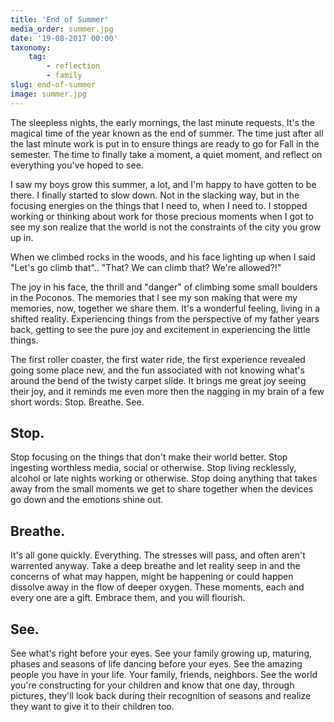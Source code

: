 ```yaml
---
title: 'End of Summer'
media_order: summer.jpg
date: '19-08-2017 00:00'
taxonomy:
    tag:
        - reflection
        - family
slug: end-of-summer
image: summer.jpg
---
```


The sleepless nights, the early mornings, the last minute requests. It's the magical time of the year known as the end of summer. The time just after all the last minute work is put in to ensure things are ready to go for Fall in the semester. The time to finally take a moment, a quiet moment, and reflect on everything you've hoped to see.

I saw my boys grow this summer, a lot, and I'm happy to have gotten to be there. I finally started to slow down. Not in the slacking way, but in the focusing energies on the things that I need to, when I need to. I stopped working or thinking about work for those precious moments when I got to see my son realize that the world is not the constraints of the city you grow up in.

When we climbed rocks in the woods, and his face lighting up when I said "Let's go climb that".. "That? We can climb that? We're allowed?!"

The joy in his face, the thrill and "danger" of climbing some small boulders in the Poconos. The memories that I see my son making that were my memories, now, together we share them. It's a wonderful feeling, living in a shifted reality. Experiencing things from the perspective of my father years back, getting to see the pure joy and excitement in experiencing the little things.

The first roller coaster, the first water ride, the first experience revealed going some place new, and the fun associated with not knowing what's around the bend of the twisty carpet slide. It brings me great joy seeing their joy, and it reminds me even more then the nagging in my brain of a few short words: Stop. Breathe. See.

## Stop.
Stop focusing on the things that don't make their world better. Stop ingesting worthless media, social or otherwise. Stop living recklessly, alcohol or late nights working or otherwise. Stop doing anything that takes away from the small moments we get to share together when the devices go down and the emotions shine out.

## Breathe.
It's all gone quickly. Everything. The stresses will pass, and often aren't warrented anyway. Take a deep breathe and let reality seep in and the concerns of what may happen, might be happening or could happen dissolve away in the flow of deeper oxygen. These moments, each and every one are a gift. Embrace them, and you will flourish.

## See.
See what's right before your eyes. See your family growing up, maturing, phases and seasons of life dancing before your eyes. See the amazing people you have in your life. Your family, friends, neighbors. See the world you're constructing for your children and know that one day, through pictures, they'll look back during their recognition of seasons and realize they want to give it to their children too.

